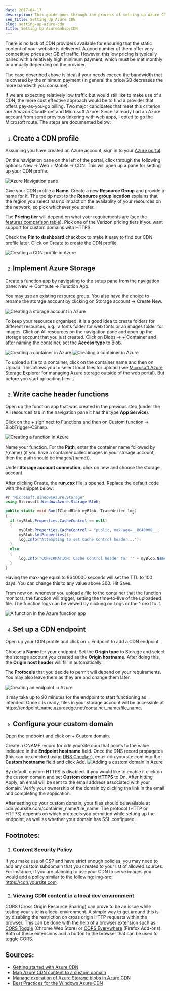 ```yaml
---
date: 2017-04-17
description: This guide goes through the process of setting up Azure CDN on a custom domain. A function is triggered when content is uploaded to Azure storage, and sets the time-to-live of the uploads based on what container they are uploaded to.
seo_title: Setting Up Azure CDN
slug: setting-up-azure-cdn
title: Setting Up Azure&nbsp;CDN
---
```


There is no lack of CDN providers available for ensuring that the static content of your website is delivered. A good number of them offer very competitive prices per GB of traffic. However, this low pricing is typically paired with a relatively high minimum payment, which must be met monthly or annually depending on the provider.

The case described above is ideal if your needs exceed the bandwidth that is covered by the minimum payment (in general the price/GB decreases the more bandwith you consume).

If we are expecting relatively low traffic but would still like to make use of a CDN, the more cost effective approach would be to find a provider that offers pay-as-you-go billing. Two major candidates that meet this criterion are Amazon CloudFront and Microsoft Azure. Since I already had an Azure account from some previous tinkering with web apps, I opted to go the Microsoft route. The steps are documented below:

1. ## Create a CDN profile

  Assuming you have created an Azure account, sign in to your [Azure portal][1].

  On the navigation pane on the left of the portal, click through the following options: <span class="ui-flow">New</span> &rarr; <span class="ui-flow">Web&nbsp;+&nbsp;Mobile</span> &rarr; <span class="ui-flow">CDN</span>. This will open up a pane for setting up your CDN profile.

  ![Azure Navigation pane](https://cdn.odongo.xyz/images/navigation_pane.png)

  Give your CDN profile a __Name__. Create a new __Resource Group__ and provide a name for it. The tooltip next to the __Resource group location__ explains that the region you select has no impact on the availablity of your resources on the network, so pick whichever you prefer.

  The __Pricing tier__ will depend on what your requirements are (see the [features comparison table][2]). Pick one of the Verizon pricing tiers if you want support for custom domains with HTTPS.

  Check the __Pin to dashboard__ checkbox to make it easy to find our CDN profile later. Click on <span class="ui-flow">Create</span> to create the CDN profile.

  ![Creating a CDN profile in Azure](https://cdn.odongo.xyz/images/create_cdn_profile.png)

2. ## Implement Azure Storage

  Create a function app by navigating to the setup pane from the navigation pane: <span class="ui-flow">New</span> &rarr; <span class="ui-flow">Compute</span> &rarr; <span class="ui-flow">Function&nbsp;App</span>.

  You may use an existing resource group. You also have the choice to rename the storage account by clicking on <span class="ui-flow">Storage&nbsp;account</span> &rarr; <span class="ui-flow">Create&nbsp;New</span>.

  ![Creating a storage account in Azure](https://cdn.odongo.xyz/images/create_function_app.png)

  To keep your resources organised, it is a good idea to create folders for different resources, e.g., a <span class="input">fonts</span> folder for web fonts or an <span class="input">images</span> folder for images. Click on <span class="ui-flow">All&nbsp;resources</span> on the navigation pane and open up the storage account that you just created. Click on <span class="ui-flow">Blobs</span> &rarr; <span class="ui-flow">+&nbsp;Container</span> and after naming the container, set the __Access type__ to <span class="input">Blob</span>.

  ![Creating a container in Azure](https://cdn.odongo.xyz/images/create_container1.png)
  ![Creating a container in Azure](https://cdn.odongo.xyz/images/create_container2.png)

  To upload a file to a container, click on the container name and then on <span class="ui-flow">Upload</span>. This allows you to select local files for upload (see [Microsoft Azure Storage Explorer][3] for managing Azure storage outside of the web portal). But before you start uploading files...

3. ## Write cache header functions

  Open up the function app that was created in the previous step (under the <span class="ui-flow">All&nbsp;resources</span> tab in the navigation pane it has the type __App Service__).

  Click on the <span class="ui-flow">+</span> sign next to <span class="ui-flow">Functions</span> and then on <span class="ui-flow">Custom&nbsp;function</span> &rarr; <span class="ui-flow">BlobTrigger-CSharp</span>.

  ![Creating a function in Azure](https://cdn.odongo.xyz/images/create_function.png)

  Name your function. For the __Path__, enter the container name followed by <span class="input">/{name}</span> (if you have a container called <span class="input">images</span> in your storage account, then the path should be <span class="input">images/{name}</span>).

  Under __Storage account connection__, click on <span class="ui-flow">new</span> and choose the storage account.

  After clicking <span class="ui-flow">Create</span>, the __run.csx__ file is opened. Replace the default code with the snippet below:

  ```csharp
  #r "Microsoft.WindowsAzure.Storage"
  using Microsoft.WindowsAzure.Storage.Blob;

  public static void Run(ICloudBlob myBlob, TraceWriter log)
  {
    if (myBlob.Properties.CacheControl == null)
    {
        myBlob.Properties.CacheControl = "public, max-age=__8640000__;
        myBlob.SetProperties();
        log.Info("Attempting to set Cache Control header...");
    }
    else
    {
        log.Info("CONFIRMATION: Cache Control header for '" + myBlob.Name + "' has been set to '" + myBlob.Properties.CacheControl + "'");
    }
  }
  ```

  Having the max-age equal to <span class="input">8640000</span> seconds will set the TTL to 100 days. You can change this to any value above <span class="input">300</span>. Hit <span class="ui-flow">Save</span>.

  From now on, whenever you upload a file to the container that the function monitors, the function will trigger, setting the time-to-live of the uploadeed file. The function logs can be viewed by clicking on <span class="ui-flow">Logs</span> or the <span class="ui-flow">^</span> next to it.

  ![A function in the Azure function app](https://cdn.odongo.xyz/images/function.png)

4. ## Set up a CDN endpoint

  Open up your CDN profile and click on <span class="ui-flow">+&nbsp;Endpoint</span> to add a CDN endpoint.

  Choose a __Name__ for your endpoint. Set the __Origin type__ to <span class="input">Storage</span> and select the storage account you created as the __Origin hostname__. After doing this, the __Origin host header__ will fill in automatically.

  The __Protocols__ that you decide to permit will depend on your requirements. You may also leave them as they are and change them later.

  ![Creating an endpoint in Azure](https://cdn.odongo.xyz/images/create_endpoint.png)

  It may take up to 90 minutes for the endpoint to start functioning as intended. Once it is ready, files in your storage account will be accessible at <span class="input">https://<span class="code-emphasis">endpoint_name</span>.azureedge.net/<span class="code-emphasis">container_name</span>/<span class="code-emphasis">file_name</span></span>.

5. ## Configure your custom domain

  Open the endpoint and click on <span class="ui-flow">+&nbsp;Custom&nbsp;domain</span>.

  Create a CNAME record for <span class="input">cdn.yoursite.com</span> that points to the value indicated in the __Endpoint hostname__ field. Once the DNS record propagates (this can be checked using [DNS Checker][4]), enter <span class="input">cdn.yoursite.com</span> into the __Custom hostname__ field and click <span class="ui-flow">Add</span>.
  ![Adding a custom domain in Azure](https://cdn.odongo.xyz/images/custom_domain.png)

  By default, custom HTTPS is disabled. If you would like to enable it click on the custom domain and set __Custom domain HTTPS__ to <span class="input">On</span>. After hitting <span class="ui-flow">Apply</span>, an email will be sent to the email address associated with your domain. Verify your ownership of the domain by clicking the link in the email and completing the application.

  After setting up your custom domain, your files should be available at <span class="input">cdn.yoursite.com/<span class="code-emphasis">container_name</span>/<span class="code-emphasis">file_name</span></span>. The protocol (HTTP or HTTPS) depends on which protocols you permitted while setting up the endpoint, as well as whether your domain has SSL configured.

<h2 class="subtitle">Footnotes:</h2>

1. ### Content Security Policy

  If you make use of CSP and have strict enough policies, you may need to add any custom subdomain that you created to your list of allowed sources. For instance, if you are planning to use your CDN to serve images you would add a policy similar to the following: <span class="input">img-src: https://cdn.yoursite.com</span>.

2. ### Viewing CDN content in a local dev environment

  CORS (Cross Origin Resource Sharing) can prove to be an issue while testing your site in a local environment. A simple way to get around this is by disabling the restriction on cross origin HTTP requests within the browser. This can be done with the help of a browser extension such as <a href="https://chrome.google.com/webstore/detail/cors-toggle/jioikioepegflmdnbocfhgmpmopmjkim">CORS Toggle</a> (Chrome Web Store) or <a href="https://addons.mozilla.org/en-US/firefox/addon/cors-everywhere/">CORS Everywhere</a> (Firefox Add-ons). Both of these extensions add a button to the browser that can be used to toggle CORS.

<h2 class="subtitle">Sources:</h2>

<ul class="u-list references">
  <li><a href="https://docs.microsoft.com/en-us/azure/cdn/cdn-create-new-endpoint">Getting started with Azure CDN</a></li>
  <li><a href="https://docs.microsoft.com/en-us/azure/cdn/cdn-map-content-to-custom-domain">Map Azure CDN content to a custom domain</a></li>
  <li><a href="https://docs.microsoft.com/en-us/azure/cdn/cdn-manage-expiration-of-blob-content">Manage expiration of Azure Storage blobs in Azure CDN</a></li>
  <li><a href="https://azure.microsoft.com/en-us/blog/best-practices-for-the-windows-azure-content-delivery-network/">Best Practices for the Windows Azure CDN</a></li>
</ul>

[1]: https://portal.azure.com
[2]: https://docs.microsoft.com/en-us/azure/cdn/cdn-overview
[3]: http://storageexplorer.com/
[4]: https://dnschecker.org/
